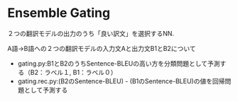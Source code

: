 # Ensemble Gating

２つの翻訳モデルの出力のうち「良い訳文」を選択するNN.

A語→B語への２つの翻訳モデルの入力文Aと出力文B1とB2について
- gating.py:B1とB2のうちSentence-BLEUの高い方を分類問題として予測する（B2：ラベル１, B1：ラベル０）
- gating.rec.py:(B2のSentence-BLEU) - (B1のSentence-BLEU)の値を回帰問題として予測する
